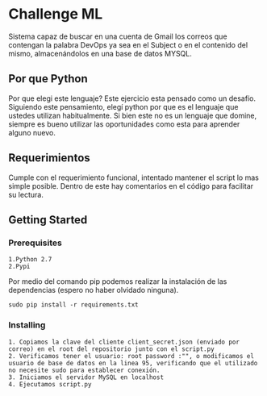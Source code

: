 # Challenge ML

Sistema capaz de buscar en una cuenta de Gmail los correos que contengan la palabra DevOps ya sea en el Subject o en el contenido del mismo, almacenándolos en una base de datos MYSQL.

## Por que Python
Por que elegi este lenguaje?
Este ejercicio esta pensado como un desafío. Siguiendo este pensamiento, elegí python por que es el lenguaje que ustedes utilizan habitualmente. Si bien este no es un lenguaje que domine, siempre es bueno utilizar las oportunidades como esta para aprender alguno nuevo.

## Requerimientos
Cumple con el requerimiento funcional, intentado mantener el script lo mas simple posible.
Dentro de este hay comentarios en el código para facilitar su lectura.
## Getting Started

### Prerequisites

    1.Python 2.7
    2.Pypi

Por medio del comando pip podemos realizar la instalación de las dependencias (espero no haber olvidado ninguna).

```
sudo pip install -r requirements.txt
```

### Installing

    1. Copiamos la clave del cliente client_secret.json (enviado por correo) en el root del repositorio junto con el script.py
    2. Verificamos tener el usuario: root password :"", o modificamos el usuario de base de datos en la linea 95, verificando que el utilizado no necesite sudo para establecer conexión.
    3. Iniciamos el servidor MySQL en localhost
    4. Ejecutamos script.py
